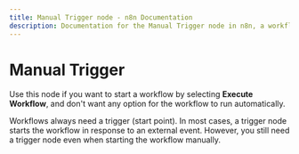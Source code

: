 ```yaml
---
title: Manual Trigger node - n8n Documentation
description: Documentation for the Manual Trigger node in n8n, a workflow automation platform. Includes guidance on usage, and links to examples.
---
```


# Manual Trigger

Use this node if you want to start a workflow by selecting **Execute Workflow**, and don't want any option for the workflow to run automatically.

Workflows always need a trigger (start point). In most cases, a trigger node starts the workflow in response to an external event. However, you still need a trigger node even when starting the workflow manually.

